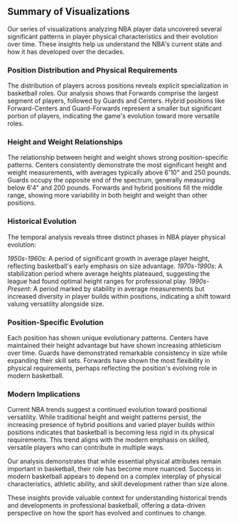 ## Summary of Visualizations
Our series of visualizations analyzing NBA player data uncovered several significant patterns in player physical characteristics and their evolution over time. These insights help us understand the NBA's current state and how it has developed over the decades.

### Position Distribution and Physical Requirements
The distribution of players across positions reveals explicit specialization in basketball roles. Our analysis shows that Forwards comprise the largest segment of players, followed by Guards and Centers. Hybrid positions like Forward-Centers and Guard-Forwards represent a smaller but significant portion of players, indicating the game's evolution toward more versatile roles.

### Height and Weight Relationships
The relationship between height and weight shows strong position-specific patterns. Centers consistently demonstrate the most significant height and weight measurements, with averages typically above 6'10" and 250 pounds. Guards occupy the opposite end of the spectrum, generally measuring below 6'4" and 200 pounds. Forwards and hybrid positions fill the middle range, showing more variability in both height and weight than other positions.

### Historical Evolution
The temporal analysis reveals three distinct phases in NBA player physical evolution:

*1950s-1960s*: A period of significant growth in average player height, reflecting basketball's early emphasis on size advantage.
*1970s-1990s*: A stabilization period where average heights plateaued, suggesting the league had found optimal height ranges for professional play.
*1990s-Present*: A period marked by stability in average measurements but increased diversity in player builds within positions, indicating a shift toward valuing versatility alongside size.

### Position-Specific Evolution
Each position has shown unique evolutionary patterns. Centers have maintained their height advantage but have shown increasing athleticism over time. Guards have demonstrated remarkable consistency in size while expanding their skill sets. Forwards have shown the most flexibility in physical requirements, perhaps reflecting the position's evolving role in modern basketball.

### Modern Implications
Current NBA trends suggest a continued evolution toward positional versatility. While traditional height and weight patterns persist, the increasing presence of hybrid positions and varied player builds within positions indicates that basketball is becoming less rigid in its physical requirements. This trend aligns with the modern emphasis on skilled, versatile players who can contribute in multiple ways.

Our analysis demonstrates that while essential physical attributes remain important in basketball, their role has become more nuanced. Success in modern basketball appears to depend on a complex interplay of physical characteristics, athletic ability, and skill development rather than size alone.

These insights provide valuable context for understanding historical trends and developments in professional basketball, offering a data-driven perspective on how the sport has evolved and continues to change.